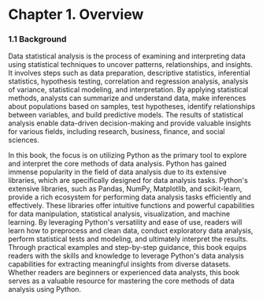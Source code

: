 # Chapter 1. Overview

### 1.1 Background

Data statistical analysis is the process of examining and interpreting data using statistical techniques to uncover patterns, relationships, and insights. It involves steps such as data preparation, descriptive statistics, inferential statistics, hypothesis testing, correlation and regression analysis, analysis of variance, statistical modeling, and interpretation. By applying statistical methods, analysts can summarize and understand data, make inferences about populations based on samples, test hypotheses, identify relationships between variables, and build predictive models. The results of statistical analysis enable data-driven decision-making and provide valuable insights for various fields, including research, business, finance, and social sciences.

&#x20;

In this book, the focus is on utilizing Python as the primary tool to explore and interpret the core methods of data analysis. Python has gained immense popularity in the field of data analysis due to its extensive libraries, which are specifically designed for data analysis tasks. Python's extensive libraries, such as Pandas, NumPy, Matplotlib, and scikit-learn, provide a rich ecosystem for performing data analysis tasks efficiently and effectively. These libraries offer intuitive functions and powerful capabilities for data manipulation, statistical analysis, visualization, and machine learning. By leveraging Python's versatility and ease of use, readers will learn how to preprocess and clean data, conduct exploratory data analysis, perform statistical tests and modeling, and ultimately interpret the results. Through practical examples and step-by-step guidance, this book equips readers with the skills and knowledge to leverage Python's data analysis capabilities for extracting meaningful insights from diverse datasets. Whether readers are beginners or experienced data analysts, this book serves as a valuable resource for mastering the core methods of data analysis using Python.
